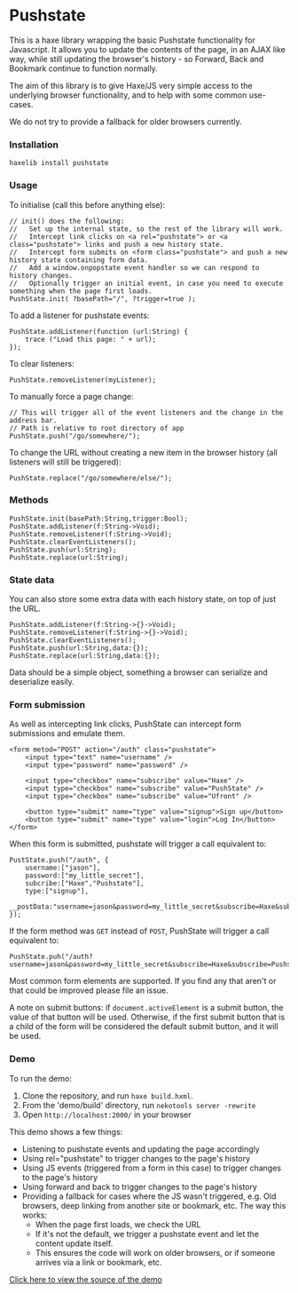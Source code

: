 Pushstate
=========

This is a haxe library wrapping the basic Pushstate functionality for Javascript.  It allows you to update the contents of the page, in an AJAX like way, while still updating the browser's history - so Forward, Back and Bookmark continue to function normally.

The aim of this library is to give Haxe/JS very simple access to the underlying browser functionality, and to help with some common use-cases.

We do not try to provide a fallback for older browsers currently.

### Installation

    haxelib install pushstate

### Usage

To initialise (call this before anything else):

	// init() does the following:
	//   Set up the internal state, so the rest of the library will work.
	//   Intercept link clicks on <a rel="pushstate"> or <a class="pushstate"> links and push a new history state.
	//   Intercept form submits on <form class="pushstate"> and push a new history state containing form data.
	//   Add a window.onpopstate event handler so we can respond to history changes.
	//   Optionally trigger an initial event, in case you need to execute something when the page first loads.
	PushState.init( ?basePath="/", ?trigger=true );

To add a listener for pushstate events:

	PushState.addListener(function (url:String) {
		trace ("Load this page: " + url);
	});

To clear listeners:

	PushState.removeListener(myListener);

To manually force a page change:

	// This will trigger all of the event listeners and the change in the address bar.
	// Path is relative to root directory of app
	PushState.push("/go/somewhere/");

To change the URL without creating a new item in the browser history (all listeners will still be triggered):

	PushState.replace("/go/somewhere/else/");

### Methods

	PushState.init(basePath:String,trigger:Bool);
	PushState.addListener(f:String->Void);
	PushState.removeListener(f:String->Void);
	PushState.clearEventListeners();
	PushState.push(url:String);
	PushState.replace(url:String);

### State data

You can also store some extra data with each history state, on top of just the URL.

	PushState.addListener(f:String->{}->Void);
	PushState.removeListener(f:String->{}->Void);
	PushState.clearEventListeners();
	PushState.push(url:String,data:{});
	PushState.replace(url:String,data:{});

Data should be a simple object, something a browser can serialize and deserialize easily.

### Form submission

As well as intercepting link clicks, PushState can intercept form submissions and emulate them.

	<form metod="POST" action="/auth" class="pushstate">
		<input type="text" name="username" />
		<input type="password" name="password" />

		<input type="checkbox" name="subscribe" value="Haxe" />
		<input type="checkbox" name="subscribe" value="PushState" />
		<input type="checkbox" name="subscribe" value="Ufront" />

		<button type="submit" name="type" value="signup">Sign up</button>
		<button type="submit" name="type" value="login">Log In</button>
	</form>

When this form is submitted, pushstate will trigger a call equivalent to:

	PustState.push("/auth", {
		username:["jason"],
		password:["my_little_secret"],
		subcribe:["Haxe","Pushstate"],
		type:["signup"],
		__postData:"username=jason&password=my_little_secret&subscribe=Haxe&subscribe=Pushstate&type=signup"
	});

If the form method was `GET` instead of `POST`, PushState will trigger a call equivalent to:

	PushState.puh("/auth?username=jason&password=my_little_secret&subscribe=Haxe&subscribe=Pushstate&type=signup");

Most common form elements are supported.  If you find any that aren't or that could be improved please file an issue.

A note on submit buttons: if `document.activeElement` is a submit button, the value of that button will be used.
Otherwise, if the first submit button that is a child of the form will be considered the default submit button, and it will be used.

### Demo

To run the demo:

1. Clone the repository, and run `haxe build.hxml`.  
2. From the 'demo/build' directory, run `nekotools server -rewrite`
3. Open `http://localhost:2000/` in your browser

This demo shows a few things:

 * Listening to pushstate events and updating the page accordingly
 * Using rel="pushstate" to trigger changes to the page's history
 * Using JS events (triggered from a form in this case) to trigger changes to the page's history
 * Using forward and back to trigger changes to the page's history
 * Providing a fallback for cases where the JS wasn't triggered, e.g. Old browsers, deep linking from another site or bookmark, etc.  The way this works:
 	* When the page first loads, we check the URL
 	* If it's not the default, we trigger a pushstate event and let the content update itself.
 	* This ensures the code will work on older browsers, or if someone arrives via a link or bookmark, etc.

[Click here to view the source of the demo](https://github.com/jasononeil/hxpushstate/blob/master/src/demo/Test.hx)
